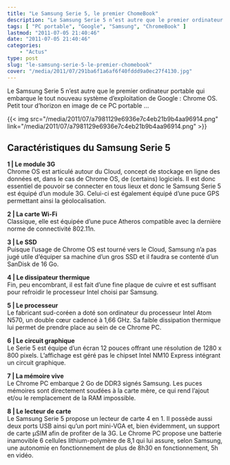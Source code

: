 ```yaml
---
title: "Le Samsung Serie 5, le premier ChomeBook"
description: "Le Samsung Serie 5 n’est autre que le premier ordinateur portable qui embarque le tout nouveau système d’exploitation de Google : Chrome OS."
tags: [ "PC portable", "Google", "Samsung", "ChromeBook" ]
lastmod: "2011-07-05 21:40:46"
date: "2011-07-05 21:40:46"
categories:
    - "Actus"
type: post
slug: "le-samsung-serie-5-le-premier-chomebook"
cover: "/media/2011/07/291ba6f1a6af6f40fddd9a0ec27f4130.jpg"
---
```


Le Samsung Serie 5 n’est autre que le premier ordinateur portable qui embarque le tout nouveau système d’exploitation de Google : Chrome OS. Petit tour d’horizon en image de ce PC portable …

{{< img src="/media/2011/07/a7981129e6936e7c4eb21b9b4aa96914.png" link="/media/2011/07/a7981129e6936e7c4eb21b9b4aa96914.png" >}}

## Caractéristiques du Samsung Serie 5

**1 | Le module 3G**  
Chrome OS est articulé autour du Cloud, concept de stockage en ligne des données et, dans le cas de Chrome OS, de (certains) logiciels. Il est donc essentiel de pouvoir se connecter en tous lieux et donc le Samsung Serie 5 est équipé d’un module 3G. Celui-ci est également équipé d’une puce GPS permettant ainsi la géolocalisation.

**2 | La carte Wi-Fi**  
Classique, elle est équipée d’une puce Atheros compatible avec la dernière norme de connectivité 802.11n.

**3 | Le SSD**  
Puisque l’usage de Chrome OS est tourné vers le Cloud, Samsung n’a pas jugé utile d’équiper sa machine d’un gros SSD et il faudra se contenté d’un SanDisk de 16 Go.

**4 | Le dissipateur thermique**  
Fin, peu encombrant, il est fait d’une fine plaque de cuivre et est suffisant pour refroidir le processeur Intel choisi par Samsung.

**5 | Le processeur**  
Le fabricant sud-coréen a doté son ordinateur du processeur Intel Atom N570, un double cœur cadencé à 1,66 GHz. Sa faible dissipation thermique lui permet de prendre place au sein de ce Chrome PC.

**6 | Le circuit graphique**  
Le Serie 5 est équipe d’un écran 12 pouces offrant une résolution de 1280 x 800 pixels. L’affichage est géré pas le chipset Intel NM10 Express intégrant un circuit graphique.

**7 | La mémoire vive**  
Le Chrome PC embarque 2 Go de DDR3 signés Samsung. Les puces mémoires sont directement soudées à la carte mère, ce qui rend l’ajout et/ou le remplacement de la RAM impossible.

**8 | Le lecteur de carte**  
Le Samsung Serie 5 propose un lecteur de carte 4 en 1. Il possède aussi deux ports USB ainsi qu’un port mini-VGA et, bien évidemment, un support de carte µSIM afin de profiter de la 3G.
Le Chrome PC propose une batterie inamovible 6 cellules lithium-polymère de 8,1 qui lui assure, selon Samsung, une autonomie en fonctionnement de plus de 8h30 en fonctionnement, 5h en vidéo.